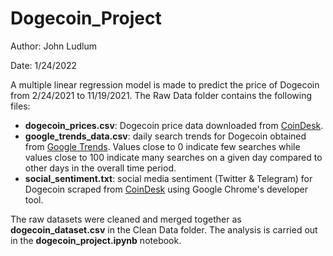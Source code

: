 # Dogecoin_Project

Author: John Ludlum

Date: 1/24/2022

A multiple linear regression model is made to predict the price of Dogecoin from 2/24/2021 to 11/19/2021. The Raw Data folder contains the following files:

- **dogecoin_prices.csv**: Dogecoin price data downloaded from [CoinDesk](https://www.coindesk.com/price/dogecoin/).
- **google_trends_data.csv**: daily search trends for Dogecoin obtained from [Google Trends](https://trends.google.com/trends/explore?date=2021-02-24%202021-11-19&geo=US&q=dogecoin). Values close to 0 indicate few searches while values close to 100 indicate many searches on a given day compared to other days in the overall time period.
- **social_sentiment.txt**: social media sentiment (Twitter & Telegram) for Dogecoin scraped from [CoinDesk](https://www.coindesk.com/price/dogecoin/) using Google Chrome's developer tool.

The raw datasets were cleaned and merged together as **dogecoin_dataset.csv** in the Clean Data folder. The analysis is carried out in the **dogecoin_project.ipynb** notebook.
